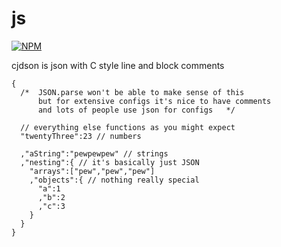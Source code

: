js
==

[![NPM](https://nodei.co/npm/cjdson.png)](https://nodei.co/npm/cjdson/)

cjdson is json with C style line and block comments

```cjdson
{
  /*  JSON.parse won't be able to make sense of this
      but for extensive configs it's nice to have comments
      and lots of people use json for configs   */

  // everything else functions as you might expect
  "twentyThree":23 // numbers

  ,"aString":"pewpewpew" // strings
  ,"nesting":{ // it's basically just JSON
    "arrays":["pew","pew","pew"]
    ,"objects":{ // nothing really special
      "a":1
      ,"b":2
      ,"c":3
    }
  }
}
```
